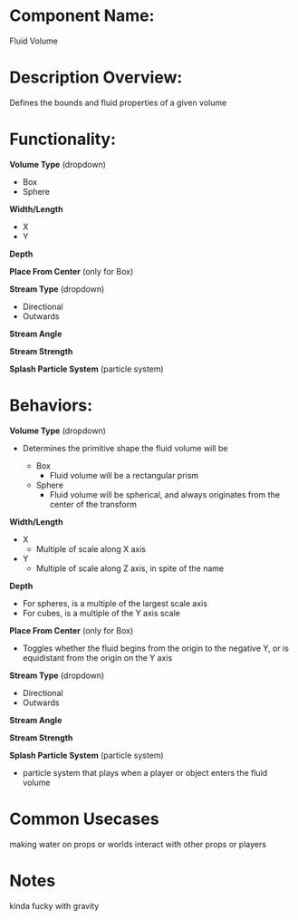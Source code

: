# Component Name:

Fluid Volume

# Description Overview:

Defines the bounds and fluid properties of a given volume

# Functionality:

__Volume Type__ (dropdown)

- Box
- Sphere

__Width/Length__

- X
- Y

__Depth__

__Place From Center__ (only for Box)

__Stream Type__ (dropdown)

- Directional
- Outwards

__Stream Angle__

__Stream Strength__

__Splash Particle System__ (particle system)

# Behaviors:

__Volume Type__ (dropdown)

- Determines the primitive shape the fluid volume will be

	- Box
		- Fluid volume will be a rectangular prism
	- Sphere
		- Fluid volume will be spherical, and always originates from the center of the transform

__Width/Length__

- X 
	- Multiple of scale along X axis
- Y
	- Multiple of scale along Z axis, in spite of the name

__Depth__

- For spheres, is a multiple of the largest scale axis
- For cubes, is a multiple of the Y axis scale

__Place From Center__ (only for Box)

- Toggles whether the fluid begins from the origin to the negative Y, or is equidistant from the origin on the Y axis

__Stream Type__ (dropdown)

- Directional
- Outwards

__Stream Angle__

__Stream Strength__

__Splash Particle System__ (particle system)

- particle system that plays when a player or object enters the fluid volume

# Common Usecases

making water on props or worlds interact with other props or players

# Notes

kinda fucky with gravity